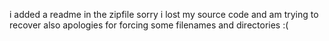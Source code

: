 i added a readme in the zipfile
sorry i lost my source code and am trying to recover
also apologies for forcing some filenames and directories :(
